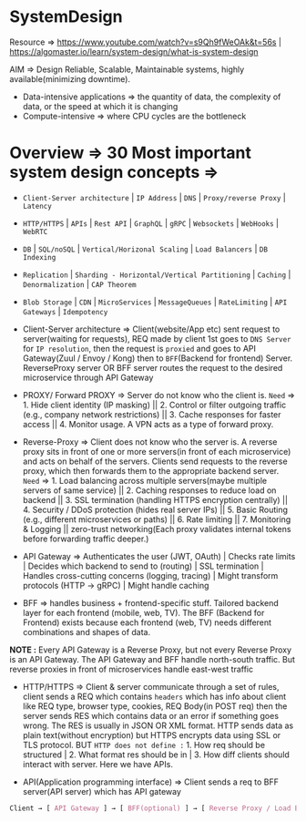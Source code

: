# SystemDesign

Resource => https://www.youtube.com/watch?v=s9Qh9fWeOAk&t=56s  |  https://algomaster.io/learn/system-design/what-is-system-design

AIM => Design Reliable, Scalable, Maintainable systems, highly available(minimizing downtime).

- Data-intensive applications => the quantity of data, the complexity of data, or the speed at which it is changing
- Compute-intensive => where CPU cycles are the bottleneck

 # Overview => 30 Most important system design concepts =>

- `Client-Server architecture` | `IP Address` | `DNS` | `Proxy/reverse Proxy` | `Latency`
- `HTTP/HTTPS` | `APIs` | `Rest API` | `GraphQL` | `gRPC` | `Websockets` | `WebHooks` | `WebRTC`
- `DB` | `SQL/noSQL` | `Vertical/Horizonal Scaling` | `Load Balancers` | `DB Indexing` 
- `Replication` | `Sharding - Horizontal/Vertical Partitioning` | `Caching` | `Denormalization` | `CAP Theorem`
- `Blob Storage` | `CDN` | `MicroServices` | `MessageQueues` | `RateLimiting` | `API Gateways` | `Idempotency`

- Client-Server architecture => Client(website/App etc) sent request to server(waiting for requests), REQ made by client 1st goes to `DNS Server` for `IP resolution`, then the request is `proxied` and goes to API Gateway(Zuul / Envoy / Kong) then to `BFF`(Backend for frontend) Server. ReverseProxy server OR BFF server routes the request to the desired microservice through API Gateway

- PROXY/ Forward PROXY => Server do not know who the client is. `Need` => 1. Hide client identity (IP masking) || 2. Control or filter outgoing traffic (e.g., company network restrictions) || 3. Cache responses for faster access || 4. Monitor usage. A VPN acts as a type of forward proxy.
   
- Reverse-Proxy => Client does not know who the server is. A reverse proxy sits in front of one or more servers(in front of each microservice) and acts on behalf of the servers. Clients send requests to the reverse proxy, which then forwards them to the appropriate backend server. `Need` => 1. Load balancing across multiple servers(maybe multiple servers of same service) || 2. Caching responses to reduce load on backend || 3. SSL termination (handling HTTPS encryption centrally) || 4. Security / DDoS protection (hides real server IPs) || 5. Basic Routing (e.g., different microservices or paths) || 6. Rate limiting || 7. Monitoring & Logging || zero-trust networking(Each proxy validates internal tokens before forwarding traffic deeper.)

- API Gateway => Authenticates the user (JWT, OAuth) | Checks rate limits | Decides which backend to send to (routing) | SSL termination | Handles cross-cutting concerns (logging, tracing) | Might transform protocols (HTTP → gRPC) | Might handle caching

- BFF => handles business + frontend-specific stuff. Tailored backend layer for each frontend (mobile, web, TV). The BFF (Backend for Frontend) exists because each frontend (web, TV) needs different combinations and shapes of data.

**NOTE :** Every API Gateway is a Reverse Proxy, but not every Reverse Proxy is an API Gateway. The API Gateway and BFF handle north-south traffic. But reverse proxies in front of microservices handle east-west traffic

- HTTP/HTTPS => Client & server communicate through a set of rules, client sends a REQ which contains `headers` which has info about client like REQ type, browser type, cookies, REQ Body(in POST req) then the server sends RES which contains data or an error if something goes wrong. The RES is usually in JSON OR XML format. HTTP sends data as plain text(without encryption) but HTTPS encrypts data using SSL or TLS protocol. BUT `HTTP does not define :` 1. How req should be structured | 2. What format res should be in | 3. How diff clients should interact with server. Here we have APIs.

- API(Application programming interface) => Client sends a req to BFF server(API server) which has API gateway

```css
Client → [ API Gateway ] → [ BFF(optional) ] → [ Reverse Proxy / Load Balancer ] →  [ Microservice Cluster (many instances) ]

```

